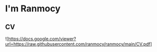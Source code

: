 # I'm Ranmocy

## CV

![https://docs.google.com/viewer?url=https://raw.githubusercontent.com/ranmocy/ranmocy/main/CV.pdf]

